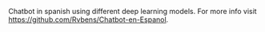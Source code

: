 Chatbot in spanish using different deep learning models. For more info visit https://github.com/Rvbens/Chatbot-en-Espanol.